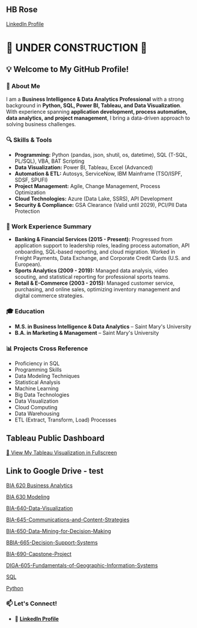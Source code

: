 ## HB Rose
[LinkedIn Profile](https://www.linkedin.com/in/hjalmaar-rose-ms-23a20851)

# **🚧 UNDER CONSTRUCTION 🚧**

## 💡 Welcome to My GitHub Profile!

### 👋 About Me

I am a **Business Intelligence & Data Analytics Professional** with a strong background in **Python, SQL, Power BI, Tableau, and Data Visualization**. With experience spanning **application development, process automation, data analytics, and project management**, I bring a data-driven approach to solving business challenges.

### 🔍 Skills & Tools

- **Programming:** Python (pandas, json, shutil, os, datetime), SQL (T-SQL, PL/SQL), VBA, BAT Scripting
- **Data Visualization:** Power BI, Tableau, Excel (Advanced)
- **Automation & ETL:** Autosys, ServiceNow, IBM Mainframe (TSO/ISPF, SDSF, SPUFI)
- **Project Management:** Agile, Change Management, Process Optimization
- **Cloud Technologies:** Azure (Data Lake, SSRS), API Development
- **Security & Compliance:** GSA Clearance (Valid until 2029), PCI/PII Data Protection

### 🚀 Work Experience Summary

- **Banking & Financial Services (2015 - Present):** Progressed from application support to leadership roles, leading process automation, API onboarding, SQL-based reporting, and cloud migration. Worked in Freight Payments, Data Exchange, and Corporate Credit Cards (U.S. and European).
- **Sports Analytics (2009 - 2019):** Managed data analysis, video scouting, and statistical reporting for professional sports teams.
- **Retail & E-Commerce (2003 - 2015):** Managed customer service, purchasing, and online sales, optimizing inventory management and digital commerce strategies.

### 🎓 Education

- **M.S. in Business Intelligence & Data Analytics** – Saint Mary's University
- **B.A. in Marketing & Management** – Saint Mary's University

### 📊 Projects Cross Reference

- Proficiency in SQL
- Programming Skills
- Data Modeling Techniques
- Statistical Analysis
- Machine Learning
- Big Data Technologies
- Data Visualization
- Cloud Computing
- Data Warehousing
- ETL (Extract, Transform, Load) Processes




## Tableau Public Dashboard

[🔗 View My Tableau Visualization in Fullscreen](https://public.tableau.com/views/Concessions11-13/Story1?:embed=y&:showVizHome=no)


## Link to Google Drive - test 
[BIA 620 Business Analytics](https://hbrose-bida.github.io/BIA-620-Analytics/BIA-620.html)

[BIA 630 Modeling](https://hbrose-bida.github.io/BIA-630-Modeling/BIA_630.html)

[BIA-640-Data-Visualization](https://hbrose-bida.github.io/BIA-640-Data-Visualization/BIA-640.html)

[BIA-645-Communications-and-Content-Strategies](https://hbrose-bida.github.io/BIA-645-Communications-and-Content-Strategies/BIA-645.html)

[BIA-650-Data-Mining-for-Decision-Making](https://hbrose-bida.github.io/BIA-650-Data-Mining-for-Decision-Making/BIA-650.html)

[BBIA-665-Decision-Support-Systems](https://hbrose-bida.github.io/BIA-665-Decision-Support-Systems/BIA-665.html)

[BIA-690-Capstone-Project](https://hbrose-bida.github.io/BIA-690-Capstone-Project/BIA-690.html)

[DIGA-605-Fundamentals-of-Geographic-Information-Systems](https://hbrose-bida.github.io/DIGA-605-Fundamentals-of-Geographic-Information-Systems/DIGA-605.html)


[SQL](https://hbrose-bida.github.io/SQL/SQL.html)

[Python](https://hbrose-bida.github.io/Python/Python.html)


### 📫 Let's Connect!

- 💼 **[LinkedIn Profile](https://www.linkedin.com/in/hjalmaar-rose-ms-23a20851)**
